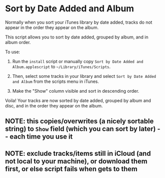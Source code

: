 Sort by Date Added and Album
============================

Normally when you sort your iTunes library by date added, tracks do not appear in the order they appear on the album.

This script allows you to sort by date added, grouped by album, and in album order.

To use:

1. Run the `install` script or manually copy `Sort by Date Added and Album.applescript` to `~/Library/iTunes/Scripts`.

2. Then, select some tracks in your library and select `Sort by Date Added and Album` from the scripts menu in iTunes.

3. Make the "Show" column visible and sort in descending order.

Voila! Your tracks are now sorted by date added, grouped by album and disc, and in the order they appear on the album.


## NOTE: this copies/overwrites (a nicely sortable string) to `Show` field (which you can sort by later) -- each time you use it
## NOTE: exclude tracks/items still in iCloud (and not local to your machine), or download them first, or else script fails when gets to them
